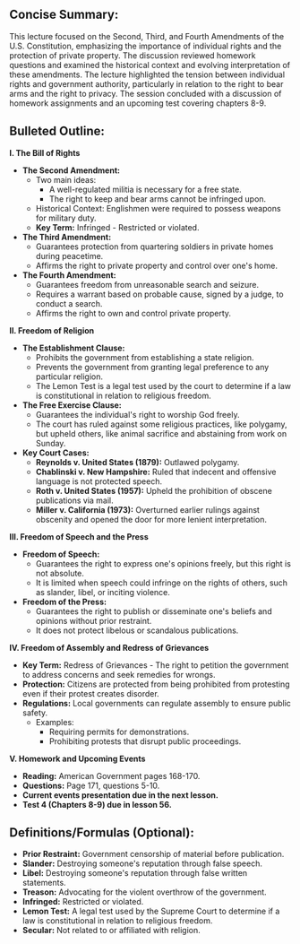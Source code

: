## Concise Summary:

This lecture focused on the Second, Third, and Fourth Amendments of the U.S. Constitution, emphasizing the importance of individual rights and the protection of private property. The discussion reviewed homework questions and examined the historical context and evolving interpretation of these amendments. The lecture highlighted the tension between individual rights and government authority, particularly in relation to the right to bear arms and the right to privacy. The session concluded with a discussion of homework assignments and an upcoming test covering chapters 8-9. 

## Bulleted Outline:

**I. The Bill of Rights**

* **The Second Amendment:** 
    *  Two main ideas: 
        * A well-regulated militia is necessary for a free state. 
        *  The right to keep and bear arms cannot be infringed upon.
    *  Historical Context:  Englishmen were required to possess weapons for military duty.
    * **Key Term:** Infringed -  Restricted or violated. 
* **The Third Amendment:** 
    *  Guarantees protection from quartering soldiers in private homes during peacetime. 
    *  Affirms the right to private property and control over one's home.
* **The Fourth Amendment:** 
    *  Guarantees freedom from unreasonable search and seizure.
    *  Requires a warrant based on probable cause, signed by a judge, to conduct a search.
    *  Affirms the right to own and control private property.

**II. Freedom of Religion**

* **The Establishment Clause:** 
    *  Prohibits the government from establishing a state religion.
    *  Prevents the government from granting legal preference to any particular religion.
    *  The Lemon Test is a legal test used by the court to determine if a law is constitutional in relation to religious freedom.
* **The Free Exercise Clause:** 
    *  Guarantees the individual's right to worship God freely. 
    *  The court has ruled against some religious practices, like polygamy, but upheld others, like animal sacrifice and abstaining from work on Sunday. 
* **Key Court Cases:** 
    * **Reynolds v. United States (1879):** Outlawed polygamy.
    * **Chablinski v. New Hampshire:** Ruled that indecent and offensive language is not protected speech.
    * **Roth v. United States (1957):** Upheld the prohibition of obscene publications via mail.
    * **Miller v. California (1973):**  Overturned earlier rulings against obscenity and opened the door for more lenient interpretation. 

**III. Freedom of Speech and the Press**

* **Freedom of Speech:** 
    *  Guarantees the right to express one's opinions freely, but this right is not absolute.
    *  It is limited when speech could infringe on the rights of others, such as slander, libel, or inciting violence.
* **Freedom of the Press:**
    *  Guarantees the right to publish or disseminate one's beliefs and opinions without prior restraint.
    *  It does not protect libelous or scandalous publications. 

**IV. Freedom of Assembly and Redress of Grievances**

* **Key Term:**  Redress of Grievances -  The right to petition the government to address concerns and seek remedies for wrongs. 
* **Protection:**  Citizens are protected from being prohibited from protesting even if their protest creates disorder.
* **Regulations:** Local governments can regulate assembly to ensure public safety. 
    *  Examples: 
        *  Requiring permits for demonstrations. 
        *  Prohibiting protests that disrupt public proceedings. 

**V. Homework and Upcoming Events**

* **Reading:** American Government pages 168-170.
* **Questions:** Page 171, questions 5-10.
* **Current events presentation due in the next lesson.**
* **Test 4 (Chapters 8-9) due in lesson 56.** 


## Definitions/Formulas (Optional):

* **Prior Restraint:**  Government censorship of material before publication. 
* **Slander:**  Destroying someone's reputation through false speech.
* **Libel:**  Destroying someone's reputation through false written statements. 
* **Treason:**  Advocating for the violent overthrow of the government. 
* **Infringed:**  Restricted or violated. 
* **Lemon Test:** A legal test used by the Supreme Court to determine if a law is constitutional in relation to religious freedom. 
* **Secular:**  Not related to or affiliated with religion. 

 
